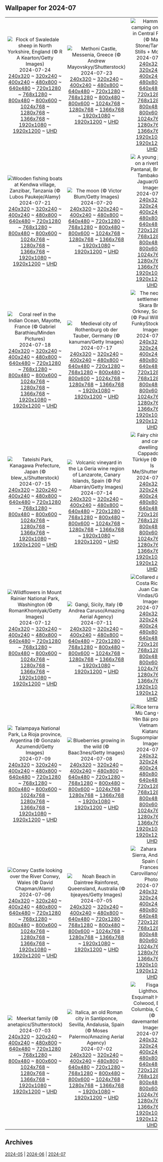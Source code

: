 ## Wallpaper for 2024-07
|      |      |      |
| :----: | :----: | :----: |
|![Flock of Swaledale sheep in North Yorkshire, England (© R A Kearton/Getty Images)](https://www.bing.com/th?id=OHR.SheepCousins_ROW2935792160_320x240.jpg)<br />2024-07-24<br />[240x320](https://www.bing.com/th?id=OHR.SheepCousins_ROW2935792160_240x320.jpg) ~ [320x240](https://www.bing.com/th?id=OHR.SheepCousins_ROW2935792160_320x240.jpg) ~ [400x240](https://www.bing.com/th?id=OHR.SheepCousins_ROW2935792160_400x240.jpg) ~ [480x800](https://www.bing.com/th?id=OHR.SheepCousins_ROW2935792160_480x800.jpg) ~ [640x480](https://www.bing.com/th?id=OHR.SheepCousins_ROW2935792160_640x480.jpg) ~ [720x1280](https://www.bing.com/th?id=OHR.SheepCousins_ROW2935792160_720x1280.jpg) ~ [768x1280](https://www.bing.com/th?id=OHR.SheepCousins_ROW2935792160_768x1280.jpg) ~ [800x480](https://www.bing.com/th?id=OHR.SheepCousins_ROW2935792160_800x480.jpg) ~ [800x600](https://www.bing.com/th?id=OHR.SheepCousins_ROW2935792160_800x600.jpg) ~ [1024x768](https://www.bing.com/th?id=OHR.SheepCousins_ROW2935792160_1024x768.jpg) ~ [1280x768](https://www.bing.com/th?id=OHR.SheepCousins_ROW2935792160_1280x768.jpg) ~ [1366x768](https://www.bing.com/th?id=OHR.SheepCousins_ROW2935792160_1366x768.jpg) ~ [1920x1080](https://www.bing.com/th?id=OHR.SheepCousins_ROW2935792160_1920x1080.jpg) ~ [1920x1200](https://www.bing.com/th?id=OHR.SheepCousins_ROW2935792160_1920x1200.jpg) ~ [UHD](https://www.bing.com/th?id=OHR.SheepCousins_ROW2935792160_UHD.jpg)|![Methoni Castle, Messenia, Greece (© Andrew Mayovskyy/Shutterstock)](https://www.bing.com/th?id=OHR.MethoniCastle_ROW3409472683_320x240.jpg)<br />2024-07-23<br />[240x320](https://www.bing.com/th?id=OHR.MethoniCastle_ROW3409472683_240x320.jpg) ~ [320x240](https://www.bing.com/th?id=OHR.MethoniCastle_ROW3409472683_320x240.jpg) ~ [400x240](https://www.bing.com/th?id=OHR.MethoniCastle_ROW3409472683_400x240.jpg) ~ [480x800](https://www.bing.com/th?id=OHR.MethoniCastle_ROW3409472683_480x800.jpg) ~ [640x480](https://www.bing.com/th?id=OHR.MethoniCastle_ROW3409472683_640x480.jpg) ~ [720x1280](https://www.bing.com/th?id=OHR.MethoniCastle_ROW3409472683_720x1280.jpg) ~ [768x1280](https://www.bing.com/th?id=OHR.MethoniCastle_ROW3409472683_768x1280.jpg) ~ [800x480](https://www.bing.com/th?id=OHR.MethoniCastle_ROW3409472683_800x480.jpg) ~ [800x600](https://www.bing.com/th?id=OHR.MethoniCastle_ROW3409472683_800x600.jpg) ~ [1024x768](https://www.bing.com/th?id=OHR.MethoniCastle_ROW3409472683_1024x768.jpg) ~ [1280x768](https://www.bing.com/th?id=OHR.MethoniCastle_ROW3409472683_1280x768.jpg) ~ [1366x768](https://www.bing.com/th?id=OHR.MethoniCastle_ROW3409472683_1366x768.jpg) ~ [1920x1080](https://www.bing.com/th?id=OHR.MethoniCastle_ROW3409472683_1920x1080.jpg) ~ [1920x1200](https://www.bing.com/th?id=OHR.MethoniCastle_ROW3409472683_1920x1200.jpg) ~ [UHD](https://www.bing.com/th?id=OHR.MethoniCastle_ROW3409472683_UHD.jpg)|![Hammock camping on a lake in Central Florida (© Mac Stone/Tandem Stills + Motion)](https://www.bing.com/th?id=OHR.HammockCamping_ROW2610450253_320x240.jpg)<br />2024-07-22<br />[240x320](https://www.bing.com/th?id=OHR.HammockCamping_ROW2610450253_240x320.jpg) ~ [320x240](https://www.bing.com/th?id=OHR.HammockCamping_ROW2610450253_320x240.jpg) ~ [400x240](https://www.bing.com/th?id=OHR.HammockCamping_ROW2610450253_400x240.jpg) ~ [480x800](https://www.bing.com/th?id=OHR.HammockCamping_ROW2610450253_480x800.jpg) ~ [640x480](https://www.bing.com/th?id=OHR.HammockCamping_ROW2610450253_640x480.jpg) ~ [720x1280](https://www.bing.com/th?id=OHR.HammockCamping_ROW2610450253_720x1280.jpg) ~ [768x1280](https://www.bing.com/th?id=OHR.HammockCamping_ROW2610450253_768x1280.jpg) ~ [800x480](https://www.bing.com/th?id=OHR.HammockCamping_ROW2610450253_800x480.jpg) ~ [800x600](https://www.bing.com/th?id=OHR.HammockCamping_ROW2610450253_800x600.jpg) ~ [1024x768](https://www.bing.com/th?id=OHR.HammockCamping_ROW2610450253_1024x768.jpg) ~ [1280x768](https://www.bing.com/th?id=OHR.HammockCamping_ROW2610450253_1280x768.jpg) ~ [1366x768](https://www.bing.com/th?id=OHR.HammockCamping_ROW2610450253_1366x768.jpg) ~ [1920x1080](https://www.bing.com/th?id=OHR.HammockCamping_ROW2610450253_1920x1080.jpg) ~ [1920x1200](https://www.bing.com/th?id=OHR.HammockCamping_ROW2610450253_1920x1200.jpg) ~ [UHD](https://www.bing.com/th?id=OHR.HammockCamping_ROW2610450253_UHD.jpg)|
|![Wooden fishing boats at Kendwa village, Zanzibar, Tanzania (© Lubos Paukeje/Alamy)](https://www.bing.com/th?id=OHR.ZanzibarBoats_ROW2485544211_320x240.jpg)<br />2024-07-21<br />[240x320](https://www.bing.com/th?id=OHR.ZanzibarBoats_ROW2485544211_240x320.jpg) ~ [320x240](https://www.bing.com/th?id=OHR.ZanzibarBoats_ROW2485544211_320x240.jpg) ~ [400x240](https://www.bing.com/th?id=OHR.ZanzibarBoats_ROW2485544211_400x240.jpg) ~ [480x800](https://www.bing.com/th?id=OHR.ZanzibarBoats_ROW2485544211_480x800.jpg) ~ [640x480](https://www.bing.com/th?id=OHR.ZanzibarBoats_ROW2485544211_640x480.jpg) ~ [720x1280](https://www.bing.com/th?id=OHR.ZanzibarBoats_ROW2485544211_720x1280.jpg) ~ [768x1280](https://www.bing.com/th?id=OHR.ZanzibarBoats_ROW2485544211_768x1280.jpg) ~ [800x480](https://www.bing.com/th?id=OHR.ZanzibarBoats_ROW2485544211_800x480.jpg) ~ [800x600](https://www.bing.com/th?id=OHR.ZanzibarBoats_ROW2485544211_800x600.jpg) ~ [1024x768](https://www.bing.com/th?id=OHR.ZanzibarBoats_ROW2485544211_1024x768.jpg) ~ [1280x768](https://www.bing.com/th?id=OHR.ZanzibarBoats_ROW2485544211_1280x768.jpg) ~ [1366x768](https://www.bing.com/th?id=OHR.ZanzibarBoats_ROW2485544211_1366x768.jpg) ~ [1920x1080](https://www.bing.com/th?id=OHR.ZanzibarBoats_ROW2485544211_1920x1080.jpg) ~ [1920x1200](https://www.bing.com/th?id=OHR.ZanzibarBoats_ROW2485544211_1920x1200.jpg) ~ [UHD](https://www.bing.com/th?id=OHR.ZanzibarBoats_ROW2485544211_UHD.jpg)|![The moon (© Victor Blum/Getty Images)](https://www.bing.com/th?id=OHR.MineralMoon_ROW8248353552_320x240.jpg)<br />2024-07-20<br />[240x320](https://www.bing.com/th?id=OHR.MineralMoon_ROW8248353552_240x320.jpg) ~ [320x240](https://www.bing.com/th?id=OHR.MineralMoon_ROW8248353552_320x240.jpg) ~ [400x240](https://www.bing.com/th?id=OHR.MineralMoon_ROW8248353552_400x240.jpg) ~ [480x800](https://www.bing.com/th?id=OHR.MineralMoon_ROW8248353552_480x800.jpg) ~ [640x480](https://www.bing.com/th?id=OHR.MineralMoon_ROW8248353552_640x480.jpg) ~ [720x1280](https://www.bing.com/th?id=OHR.MineralMoon_ROW8248353552_720x1280.jpg) ~ [768x1280](https://www.bing.com/th?id=OHR.MineralMoon_ROW8248353552_768x1280.jpg) ~ [800x480](https://www.bing.com/th?id=OHR.MineralMoon_ROW8248353552_800x480.jpg) ~ [800x600](https://www.bing.com/th?id=OHR.MineralMoon_ROW8248353552_800x600.jpg) ~ [1024x768](https://www.bing.com/th?id=OHR.MineralMoon_ROW8248353552_1024x768.jpg) ~ [1280x768](https://www.bing.com/th?id=OHR.MineralMoon_ROW8248353552_1280x768.jpg) ~ [1366x768](https://www.bing.com/th?id=OHR.MineralMoon_ROW8248353552_1366x768.jpg) ~ [1920x1080](https://www.bing.com/th?id=OHR.MineralMoon_ROW8248353552_1920x1080.jpg) ~ [1920x1200](https://www.bing.com/th?id=OHR.MineralMoon_ROW8248353552_1920x1200.jpg) ~ [UHD](https://www.bing.com/th?id=OHR.MineralMoon_ROW8248353552_UHD.jpg)|![A young jaguar on a riverbank, Pantanal, Brazil (© Tambako the Jaguar/Getty Images)](https://www.bing.com/th?id=OHR.YoungJaguar_ROW2132600858_320x240.jpg)<br />2024-07-19<br />[240x320](https://www.bing.com/th?id=OHR.YoungJaguar_ROW2132600858_240x320.jpg) ~ [320x240](https://www.bing.com/th?id=OHR.YoungJaguar_ROW2132600858_320x240.jpg) ~ [400x240](https://www.bing.com/th?id=OHR.YoungJaguar_ROW2132600858_400x240.jpg) ~ [480x800](https://www.bing.com/th?id=OHR.YoungJaguar_ROW2132600858_480x800.jpg) ~ [640x480](https://www.bing.com/th?id=OHR.YoungJaguar_ROW2132600858_640x480.jpg) ~ [720x1280](https://www.bing.com/th?id=OHR.YoungJaguar_ROW2132600858_720x1280.jpg) ~ [768x1280](https://www.bing.com/th?id=OHR.YoungJaguar_ROW2132600858_768x1280.jpg) ~ [800x480](https://www.bing.com/th?id=OHR.YoungJaguar_ROW2132600858_800x480.jpg) ~ [800x600](https://www.bing.com/th?id=OHR.YoungJaguar_ROW2132600858_800x600.jpg) ~ [1024x768](https://www.bing.com/th?id=OHR.YoungJaguar_ROW2132600858_1024x768.jpg) ~ [1280x768](https://www.bing.com/th?id=OHR.YoungJaguar_ROW2132600858_1280x768.jpg) ~ [1366x768](https://www.bing.com/th?id=OHR.YoungJaguar_ROW2132600858_1366x768.jpg) ~ [1920x1080](https://www.bing.com/th?id=OHR.YoungJaguar_ROW2132600858_1920x1080.jpg) ~ [1920x1200](https://www.bing.com/th?id=OHR.YoungJaguar_ROW2132600858_1920x1200.jpg) ~ [UHD](https://www.bing.com/th?id=OHR.YoungJaguar_ROW2132600858_UHD.jpg)|
|![Coral reef in the Indian Ocean, Mayotte, France (© Gabriel Barathieu/Minden Pictures)](https://www.bing.com/th?id=OHR.MayotteCoral_ROW1921648079_320x240.jpg)<br />2024-07-18<br />[240x320](https://www.bing.com/th?id=OHR.MayotteCoral_ROW1921648079_240x320.jpg) ~ [320x240](https://www.bing.com/th?id=OHR.MayotteCoral_ROW1921648079_320x240.jpg) ~ [400x240](https://www.bing.com/th?id=OHR.MayotteCoral_ROW1921648079_400x240.jpg) ~ [480x800](https://www.bing.com/th?id=OHR.MayotteCoral_ROW1921648079_480x800.jpg) ~ [640x480](https://www.bing.com/th?id=OHR.MayotteCoral_ROW1921648079_640x480.jpg) ~ [720x1280](https://www.bing.com/th?id=OHR.MayotteCoral_ROW1921648079_720x1280.jpg) ~ [768x1280](https://www.bing.com/th?id=OHR.MayotteCoral_ROW1921648079_768x1280.jpg) ~ [800x480](https://www.bing.com/th?id=OHR.MayotteCoral_ROW1921648079_800x480.jpg) ~ [800x600](https://www.bing.com/th?id=OHR.MayotteCoral_ROW1921648079_800x600.jpg) ~ [1024x768](https://www.bing.com/th?id=OHR.MayotteCoral_ROW1921648079_1024x768.jpg) ~ [1280x768](https://www.bing.com/th?id=OHR.MayotteCoral_ROW1921648079_1280x768.jpg) ~ [1366x768](https://www.bing.com/th?id=OHR.MayotteCoral_ROW1921648079_1366x768.jpg) ~ [1920x1080](https://www.bing.com/th?id=OHR.MayotteCoral_ROW1921648079_1920x1080.jpg) ~ [1920x1200](https://www.bing.com/th?id=OHR.MayotteCoral_ROW1921648079_1920x1200.jpg) ~ [UHD](https://www.bing.com/th?id=OHR.MayotteCoral_ROW1921648079_UHD.jpg)|![Medieval city of Rothenburg ob der Tauber, Germany (© kanuman/Getty Images)](https://www.bing.com/th?id=OHR.MedievalRothenburg_ROW1805208348_320x240.jpg)<br />2024-07-17<br />[240x320](https://www.bing.com/th?id=OHR.MedievalRothenburg_ROW1805208348_240x320.jpg) ~ [320x240](https://www.bing.com/th?id=OHR.MedievalRothenburg_ROW1805208348_320x240.jpg) ~ [400x240](https://www.bing.com/th?id=OHR.MedievalRothenburg_ROW1805208348_400x240.jpg) ~ [480x800](https://www.bing.com/th?id=OHR.MedievalRothenburg_ROW1805208348_480x800.jpg) ~ [640x480](https://www.bing.com/th?id=OHR.MedievalRothenburg_ROW1805208348_640x480.jpg) ~ [720x1280](https://www.bing.com/th?id=OHR.MedievalRothenburg_ROW1805208348_720x1280.jpg) ~ [768x1280](https://www.bing.com/th?id=OHR.MedievalRothenburg_ROW1805208348_768x1280.jpg) ~ [800x480](https://www.bing.com/th?id=OHR.MedievalRothenburg_ROW1805208348_800x480.jpg) ~ [800x600](https://www.bing.com/th?id=OHR.MedievalRothenburg_ROW1805208348_800x600.jpg) ~ [1024x768](https://www.bing.com/th?id=OHR.MedievalRothenburg_ROW1805208348_1024x768.jpg) ~ [1280x768](https://www.bing.com/th?id=OHR.MedievalRothenburg_ROW1805208348_1280x768.jpg) ~ [1366x768](https://www.bing.com/th?id=OHR.MedievalRothenburg_ROW1805208348_1366x768.jpg) ~ [1920x1080](https://www.bing.com/th?id=OHR.MedievalRothenburg_ROW1805208348_1920x1080.jpg) ~ [1920x1200](https://www.bing.com/th?id=OHR.MedievalRothenburg_ROW1805208348_1920x1200.jpg) ~ [UHD](https://www.bing.com/th?id=OHR.MedievalRothenburg_ROW1805208348_UHD.jpg)|![The neolithic settlement of Skara Brae, Orkney, Scotland (© Paul Williams - FunkyStock/Getty Images)](https://www.bing.com/th?id=OHR.AncientOrkney_ROW1650150678_320x240.jpg)<br />2024-07-16<br />[240x320](https://www.bing.com/th?id=OHR.AncientOrkney_ROW1650150678_240x320.jpg) ~ [320x240](https://www.bing.com/th?id=OHR.AncientOrkney_ROW1650150678_320x240.jpg) ~ [400x240](https://www.bing.com/th?id=OHR.AncientOrkney_ROW1650150678_400x240.jpg) ~ [480x800](https://www.bing.com/th?id=OHR.AncientOrkney_ROW1650150678_480x800.jpg) ~ [640x480](https://www.bing.com/th?id=OHR.AncientOrkney_ROW1650150678_640x480.jpg) ~ [720x1280](https://www.bing.com/th?id=OHR.AncientOrkney_ROW1650150678_720x1280.jpg) ~ [768x1280](https://www.bing.com/th?id=OHR.AncientOrkney_ROW1650150678_768x1280.jpg) ~ [800x480](https://www.bing.com/th?id=OHR.AncientOrkney_ROW1650150678_800x480.jpg) ~ [800x600](https://www.bing.com/th?id=OHR.AncientOrkney_ROW1650150678_800x600.jpg) ~ [1024x768](https://www.bing.com/th?id=OHR.AncientOrkney_ROW1650150678_1024x768.jpg) ~ [1280x768](https://www.bing.com/th?id=OHR.AncientOrkney_ROW1650150678_1280x768.jpg) ~ [1366x768](https://www.bing.com/th?id=OHR.AncientOrkney_ROW1650150678_1366x768.jpg) ~ [1920x1080](https://www.bing.com/th?id=OHR.AncientOrkney_ROW1650150678_1920x1080.jpg) ~ [1920x1200](https://www.bing.com/th?id=OHR.AncientOrkney_ROW1650150678_1920x1200.jpg) ~ [UHD](https://www.bing.com/th?id=OHR.AncientOrkney_ROW1650150678_UHD.jpg)|
|![Tateishi Park, Kanagawa Prefecture, Japan (© blew_s/Shutterstock)](https://www.bing.com/th?id=OHR.TateishiPark_ROW1515207137_320x240.jpg)<br />2024-07-15<br />[240x320](https://www.bing.com/th?id=OHR.TateishiPark_ROW1515207137_240x320.jpg) ~ [320x240](https://www.bing.com/th?id=OHR.TateishiPark_ROW1515207137_320x240.jpg) ~ [400x240](https://www.bing.com/th?id=OHR.TateishiPark_ROW1515207137_400x240.jpg) ~ [480x800](https://www.bing.com/th?id=OHR.TateishiPark_ROW1515207137_480x800.jpg) ~ [640x480](https://www.bing.com/th?id=OHR.TateishiPark_ROW1515207137_640x480.jpg) ~ [720x1280](https://www.bing.com/th?id=OHR.TateishiPark_ROW1515207137_720x1280.jpg) ~ [768x1280](https://www.bing.com/th?id=OHR.TateishiPark_ROW1515207137_768x1280.jpg) ~ [800x480](https://www.bing.com/th?id=OHR.TateishiPark_ROW1515207137_800x480.jpg) ~ [800x600](https://www.bing.com/th?id=OHR.TateishiPark_ROW1515207137_800x600.jpg) ~ [1024x768](https://www.bing.com/th?id=OHR.TateishiPark_ROW1515207137_1024x768.jpg) ~ [1280x768](https://www.bing.com/th?id=OHR.TateishiPark_ROW1515207137_1280x768.jpg) ~ [1366x768](https://www.bing.com/th?id=OHR.TateishiPark_ROW1515207137_1366x768.jpg) ~ [1920x1080](https://www.bing.com/th?id=OHR.TateishiPark_ROW1515207137_1920x1080.jpg) ~ [1920x1200](https://www.bing.com/th?id=OHR.TateishiPark_ROW1515207137_1920x1200.jpg) ~ [UHD](https://www.bing.com/th?id=OHR.TateishiPark_ROW1515207137_UHD.jpg)|![Volcanic vineyard in the La Geria wine region of Lanzarote, Canary Islands, Spain (© Pol Albarrán/Getty Images)](https://www.bing.com/th?id=OHR.LaGeriaLanzarote_ROW1086932756_320x240.jpg)<br />2024-07-14<br />[240x320](https://www.bing.com/th?id=OHR.LaGeriaLanzarote_ROW1086932756_240x320.jpg) ~ [320x240](https://www.bing.com/th?id=OHR.LaGeriaLanzarote_ROW1086932756_320x240.jpg) ~ [400x240](https://www.bing.com/th?id=OHR.LaGeriaLanzarote_ROW1086932756_400x240.jpg) ~ [480x800](https://www.bing.com/th?id=OHR.LaGeriaLanzarote_ROW1086932756_480x800.jpg) ~ [640x480](https://www.bing.com/th?id=OHR.LaGeriaLanzarote_ROW1086932756_640x480.jpg) ~ [720x1280](https://www.bing.com/th?id=OHR.LaGeriaLanzarote_ROW1086932756_720x1280.jpg) ~ [768x1280](https://www.bing.com/th?id=OHR.LaGeriaLanzarote_ROW1086932756_768x1280.jpg) ~ [800x480](https://www.bing.com/th?id=OHR.LaGeriaLanzarote_ROW1086932756_800x480.jpg) ~ [800x600](https://www.bing.com/th?id=OHR.LaGeriaLanzarote_ROW1086932756_800x600.jpg) ~ [1024x768](https://www.bing.com/th?id=OHR.LaGeriaLanzarote_ROW1086932756_1024x768.jpg) ~ [1280x768](https://www.bing.com/th?id=OHR.LaGeriaLanzarote_ROW1086932756_1280x768.jpg) ~ [1366x768](https://www.bing.com/th?id=OHR.LaGeriaLanzarote_ROW1086932756_1366x768.jpg) ~ [1920x1080](https://www.bing.com/th?id=OHR.LaGeriaLanzarote_ROW1086932756_1920x1080.jpg) ~ [1920x1200](https://www.bing.com/th?id=OHR.LaGeriaLanzarote_ROW1086932756_1920x1200.jpg) ~ [UHD](https://www.bing.com/th?id=OHR.LaGeriaLanzarote_ROW1086932756_UHD.jpg)|![Fairy chimneys and cave dwellings in Cappadocia, Türkiye (© Storm Is Me/Shutterstock)](https://www.bing.com/th?id=OHR.CappadociaRocks_ROW0377165028_320x240.jpg)<br />2024-07-13<br />[240x320](https://www.bing.com/th?id=OHR.CappadociaRocks_ROW0377165028_240x320.jpg) ~ [320x240](https://www.bing.com/th?id=OHR.CappadociaRocks_ROW0377165028_320x240.jpg) ~ [400x240](https://www.bing.com/th?id=OHR.CappadociaRocks_ROW0377165028_400x240.jpg) ~ [480x800](https://www.bing.com/th?id=OHR.CappadociaRocks_ROW0377165028_480x800.jpg) ~ [640x480](https://www.bing.com/th?id=OHR.CappadociaRocks_ROW0377165028_640x480.jpg) ~ [720x1280](https://www.bing.com/th?id=OHR.CappadociaRocks_ROW0377165028_720x1280.jpg) ~ [768x1280](https://www.bing.com/th?id=OHR.CappadociaRocks_ROW0377165028_768x1280.jpg) ~ [800x480](https://www.bing.com/th?id=OHR.CappadociaRocks_ROW0377165028_800x480.jpg) ~ [800x600](https://www.bing.com/th?id=OHR.CappadociaRocks_ROW0377165028_800x600.jpg) ~ [1024x768](https://www.bing.com/th?id=OHR.CappadociaRocks_ROW0377165028_1024x768.jpg) ~ [1280x768](https://www.bing.com/th?id=OHR.CappadociaRocks_ROW0377165028_1280x768.jpg) ~ [1366x768](https://www.bing.com/th?id=OHR.CappadociaRocks_ROW0377165028_1366x768.jpg) ~ [1920x1080](https://www.bing.com/th?id=OHR.CappadociaRocks_ROW0377165028_1920x1080.jpg) ~ [1920x1200](https://www.bing.com/th?id=OHR.CappadociaRocks_ROW0377165028_1920x1200.jpg) ~ [UHD](https://www.bing.com/th?id=OHR.CappadociaRocks_ROW0377165028_UHD.jpg)|
|![Wildflowers in Mount Rainier National Park, Washington (© RomanKhomlyak/Getty Images)](https://www.bing.com/th?id=OHR.RainierWildflowers_ROW0723868110_320x240.jpg)<br />2024-07-12<br />[240x320](https://www.bing.com/th?id=OHR.RainierWildflowers_ROW0723868110_240x320.jpg) ~ [320x240](https://www.bing.com/th?id=OHR.RainierWildflowers_ROW0723868110_320x240.jpg) ~ [400x240](https://www.bing.com/th?id=OHR.RainierWildflowers_ROW0723868110_400x240.jpg) ~ [480x800](https://www.bing.com/th?id=OHR.RainierWildflowers_ROW0723868110_480x800.jpg) ~ [640x480](https://www.bing.com/th?id=OHR.RainierWildflowers_ROW0723868110_640x480.jpg) ~ [720x1280](https://www.bing.com/th?id=OHR.RainierWildflowers_ROW0723868110_720x1280.jpg) ~ [768x1280](https://www.bing.com/th?id=OHR.RainierWildflowers_ROW0723868110_768x1280.jpg) ~ [800x480](https://www.bing.com/th?id=OHR.RainierWildflowers_ROW0723868110_800x480.jpg) ~ [800x600](https://www.bing.com/th?id=OHR.RainierWildflowers_ROW0723868110_800x600.jpg) ~ [1024x768](https://www.bing.com/th?id=OHR.RainierWildflowers_ROW0723868110_1024x768.jpg) ~ [1280x768](https://www.bing.com/th?id=OHR.RainierWildflowers_ROW0723868110_1280x768.jpg) ~ [1366x768](https://www.bing.com/th?id=OHR.RainierWildflowers_ROW0723868110_1366x768.jpg) ~ [1920x1080](https://www.bing.com/th?id=OHR.RainierWildflowers_ROW0723868110_1920x1080.jpg) ~ [1920x1200](https://www.bing.com/th?id=OHR.RainierWildflowers_ROW0723868110_1920x1200.jpg) ~ [UHD](https://www.bing.com/th?id=OHR.RainierWildflowers_ROW0723868110_UHD.jpg)|![Gangi, Sicily, Italy (© Andrea Caruso/Amazing Aerial Agency)](https://www.bing.com/th?id=OHR.GangiSicily_ROW7478638789_320x240.jpg)<br />2024-07-11<br />[240x320](https://www.bing.com/th?id=OHR.GangiSicily_ROW7478638789_240x320.jpg) ~ [320x240](https://www.bing.com/th?id=OHR.GangiSicily_ROW7478638789_320x240.jpg) ~ [400x240](https://www.bing.com/th?id=OHR.GangiSicily_ROW7478638789_400x240.jpg) ~ [480x800](https://www.bing.com/th?id=OHR.GangiSicily_ROW7478638789_480x800.jpg) ~ [640x480](https://www.bing.com/th?id=OHR.GangiSicily_ROW7478638789_640x480.jpg) ~ [720x1280](https://www.bing.com/th?id=OHR.GangiSicily_ROW7478638789_720x1280.jpg) ~ [768x1280](https://www.bing.com/th?id=OHR.GangiSicily_ROW7478638789_768x1280.jpg) ~ [800x480](https://www.bing.com/th?id=OHR.GangiSicily_ROW7478638789_800x480.jpg) ~ [800x600](https://www.bing.com/th?id=OHR.GangiSicily_ROW7478638789_800x600.jpg) ~ [1024x768](https://www.bing.com/th?id=OHR.GangiSicily_ROW7478638789_1024x768.jpg) ~ [1280x768](https://www.bing.com/th?id=OHR.GangiSicily_ROW7478638789_1280x768.jpg) ~ [1366x768](https://www.bing.com/th?id=OHR.GangiSicily_ROW7478638789_1366x768.jpg) ~ [1920x1080](https://www.bing.com/th?id=OHR.GangiSicily_ROW7478638789_1920x1080.jpg) ~ [1920x1200](https://www.bing.com/th?id=OHR.GangiSicily_ROW7478638789_1920x1200.jpg) ~ [UHD](https://www.bing.com/th?id=OHR.GangiSicily_ROW7478638789_UHD.jpg)|![Collared aracari, Costa Rica (© Juan Carlos Vindas/Getty Images)](https://www.bing.com/th?id=OHR.CollaredAracari_ROW7138336120_320x240.jpg)<br />2024-07-10<br />[240x320](https://www.bing.com/th?id=OHR.CollaredAracari_ROW7138336120_240x320.jpg) ~ [320x240](https://www.bing.com/th?id=OHR.CollaredAracari_ROW7138336120_320x240.jpg) ~ [400x240](https://www.bing.com/th?id=OHR.CollaredAracari_ROW7138336120_400x240.jpg) ~ [480x800](https://www.bing.com/th?id=OHR.CollaredAracari_ROW7138336120_480x800.jpg) ~ [640x480](https://www.bing.com/th?id=OHR.CollaredAracari_ROW7138336120_640x480.jpg) ~ [720x1280](https://www.bing.com/th?id=OHR.CollaredAracari_ROW7138336120_720x1280.jpg) ~ [768x1280](https://www.bing.com/th?id=OHR.CollaredAracari_ROW7138336120_768x1280.jpg) ~ [800x480](https://www.bing.com/th?id=OHR.CollaredAracari_ROW7138336120_800x480.jpg) ~ [800x600](https://www.bing.com/th?id=OHR.CollaredAracari_ROW7138336120_800x600.jpg) ~ [1024x768](https://www.bing.com/th?id=OHR.CollaredAracari_ROW7138336120_1024x768.jpg) ~ [1280x768](https://www.bing.com/th?id=OHR.CollaredAracari_ROW7138336120_1280x768.jpg) ~ [1366x768](https://www.bing.com/th?id=OHR.CollaredAracari_ROW7138336120_1366x768.jpg) ~ [1920x1080](https://www.bing.com/th?id=OHR.CollaredAracari_ROW7138336120_1920x1080.jpg) ~ [1920x1200](https://www.bing.com/th?id=OHR.CollaredAracari_ROW7138336120_1920x1200.jpg) ~ [UHD](https://www.bing.com/th?id=OHR.CollaredAracari_ROW7138336120_UHD.jpg)|
|![Talampaya National Park, La Rioja province, Argentina (© Gonzalo Azumendi/Getty Images)](https://www.bing.com/th?id=OHR.TalampayaNP_ROW6737136981_320x240.jpg)<br />2024-07-09<br />[240x320](https://www.bing.com/th?id=OHR.TalampayaNP_ROW6737136981_240x320.jpg) ~ [320x240](https://www.bing.com/th?id=OHR.TalampayaNP_ROW6737136981_320x240.jpg) ~ [400x240](https://www.bing.com/th?id=OHR.TalampayaNP_ROW6737136981_400x240.jpg) ~ [480x800](https://www.bing.com/th?id=OHR.TalampayaNP_ROW6737136981_480x800.jpg) ~ [640x480](https://www.bing.com/th?id=OHR.TalampayaNP_ROW6737136981_640x480.jpg) ~ [720x1280](https://www.bing.com/th?id=OHR.TalampayaNP_ROW6737136981_720x1280.jpg) ~ [768x1280](https://www.bing.com/th?id=OHR.TalampayaNP_ROW6737136981_768x1280.jpg) ~ [800x480](https://www.bing.com/th?id=OHR.TalampayaNP_ROW6737136981_800x480.jpg) ~ [800x600](https://www.bing.com/th?id=OHR.TalampayaNP_ROW6737136981_800x600.jpg) ~ [1024x768](https://www.bing.com/th?id=OHR.TalampayaNP_ROW6737136981_1024x768.jpg) ~ [1280x768](https://www.bing.com/th?id=OHR.TalampayaNP_ROW6737136981_1280x768.jpg) ~ [1366x768](https://www.bing.com/th?id=OHR.TalampayaNP_ROW6737136981_1366x768.jpg) ~ [1920x1080](https://www.bing.com/th?id=OHR.TalampayaNP_ROW6737136981_1920x1080.jpg) ~ [1920x1200](https://www.bing.com/th?id=OHR.TalampayaNP_ROW6737136981_1920x1200.jpg) ~ [UHD](https://www.bing.com/th?id=OHR.TalampayaNP_ROW6737136981_UHD.jpg)|![Blueberries growing in the wild (© Baac3nes/Getty Images)](https://www.bing.com/th?id=OHR.NorwayBlueberries_ROW6499030232_320x240.jpg)<br />2024-07-08<br />[240x320](https://www.bing.com/th?id=OHR.NorwayBlueberries_ROW6499030232_240x320.jpg) ~ [320x240](https://www.bing.com/th?id=OHR.NorwayBlueberries_ROW6499030232_320x240.jpg) ~ [400x240](https://www.bing.com/th?id=OHR.NorwayBlueberries_ROW6499030232_400x240.jpg) ~ [480x800](https://www.bing.com/th?id=OHR.NorwayBlueberries_ROW6499030232_480x800.jpg) ~ [640x480](https://www.bing.com/th?id=OHR.NorwayBlueberries_ROW6499030232_640x480.jpg) ~ [720x1280](https://www.bing.com/th?id=OHR.NorwayBlueberries_ROW6499030232_720x1280.jpg) ~ [768x1280](https://www.bing.com/th?id=OHR.NorwayBlueberries_ROW6499030232_768x1280.jpg) ~ [800x480](https://www.bing.com/th?id=OHR.NorwayBlueberries_ROW6499030232_800x480.jpg) ~ [800x600](https://www.bing.com/th?id=OHR.NorwayBlueberries_ROW6499030232_800x600.jpg) ~ [1024x768](https://www.bing.com/th?id=OHR.NorwayBlueberries_ROW6499030232_1024x768.jpg) ~ [1280x768](https://www.bing.com/th?id=OHR.NorwayBlueberries_ROW6499030232_1280x768.jpg) ~ [1366x768](https://www.bing.com/th?id=OHR.NorwayBlueberries_ROW6499030232_1366x768.jpg) ~ [1920x1080](https://www.bing.com/th?id=OHR.NorwayBlueberries_ROW6499030232_1920x1080.jpg) ~ [1920x1200](https://www.bing.com/th?id=OHR.NorwayBlueberries_ROW6499030232_1920x1200.jpg) ~ [UHD](https://www.bing.com/th?id=OHR.NorwayBlueberries_ROW6499030232_UHD.jpg)|![Rice terraces of Mù Cang Chải, Yên Bái province, Vietnam (© Kiatanan Sugsompian/Getty Images)](https://www.bing.com/th?id=OHR.YenBaiTerraces_ROW6260255257_320x240.jpg)<br />2024-07-07<br />[240x320](https://www.bing.com/th?id=OHR.YenBaiTerraces_ROW6260255257_240x320.jpg) ~ [320x240](https://www.bing.com/th?id=OHR.YenBaiTerraces_ROW6260255257_320x240.jpg) ~ [400x240](https://www.bing.com/th?id=OHR.YenBaiTerraces_ROW6260255257_400x240.jpg) ~ [480x800](https://www.bing.com/th?id=OHR.YenBaiTerraces_ROW6260255257_480x800.jpg) ~ [640x480](https://www.bing.com/th?id=OHR.YenBaiTerraces_ROW6260255257_640x480.jpg) ~ [720x1280](https://www.bing.com/th?id=OHR.YenBaiTerraces_ROW6260255257_720x1280.jpg) ~ [768x1280](https://www.bing.com/th?id=OHR.YenBaiTerraces_ROW6260255257_768x1280.jpg) ~ [800x480](https://www.bing.com/th?id=OHR.YenBaiTerraces_ROW6260255257_800x480.jpg) ~ [800x600](https://www.bing.com/th?id=OHR.YenBaiTerraces_ROW6260255257_800x600.jpg) ~ [1024x768](https://www.bing.com/th?id=OHR.YenBaiTerraces_ROW6260255257_1024x768.jpg) ~ [1280x768](https://www.bing.com/th?id=OHR.YenBaiTerraces_ROW6260255257_1280x768.jpg) ~ [1366x768](https://www.bing.com/th?id=OHR.YenBaiTerraces_ROW6260255257_1366x768.jpg) ~ [1920x1080](https://www.bing.com/th?id=OHR.YenBaiTerraces_ROW6260255257_1920x1080.jpg) ~ [1920x1200](https://www.bing.com/th?id=OHR.YenBaiTerraces_ROW6260255257_1920x1200.jpg) ~ [UHD](https://www.bing.com/th?id=OHR.YenBaiTerraces_ROW6260255257_UHD.jpg)|
|![Conwy Castle looking over the River Conwy, Wales (© David Chapman/Alamy)](https://www.bing.com/th?id=OHR.ConwyRiver_ROW6100023169_320x240.jpg)<br />2024-07-06<br />[240x320](https://www.bing.com/th?id=OHR.ConwyRiver_ROW6100023169_240x320.jpg) ~ [320x240](https://www.bing.com/th?id=OHR.ConwyRiver_ROW6100023169_320x240.jpg) ~ [400x240](https://www.bing.com/th?id=OHR.ConwyRiver_ROW6100023169_400x240.jpg) ~ [480x800](https://www.bing.com/th?id=OHR.ConwyRiver_ROW6100023169_480x800.jpg) ~ [640x480](https://www.bing.com/th?id=OHR.ConwyRiver_ROW6100023169_640x480.jpg) ~ [720x1280](https://www.bing.com/th?id=OHR.ConwyRiver_ROW6100023169_720x1280.jpg) ~ [768x1280](https://www.bing.com/th?id=OHR.ConwyRiver_ROW6100023169_768x1280.jpg) ~ [800x480](https://www.bing.com/th?id=OHR.ConwyRiver_ROW6100023169_800x480.jpg) ~ [800x600](https://www.bing.com/th?id=OHR.ConwyRiver_ROW6100023169_800x600.jpg) ~ [1024x768](https://www.bing.com/th?id=OHR.ConwyRiver_ROW6100023169_1024x768.jpg) ~ [1280x768](https://www.bing.com/th?id=OHR.ConwyRiver_ROW6100023169_1280x768.jpg) ~ [1366x768](https://www.bing.com/th?id=OHR.ConwyRiver_ROW6100023169_1366x768.jpg) ~ [1920x1080](https://www.bing.com/th?id=OHR.ConwyRiver_ROW6100023169_1920x1080.jpg) ~ [1920x1200](https://www.bing.com/th?id=OHR.ConwyRiver_ROW6100023169_1920x1200.jpg) ~ [UHD](https://www.bing.com/th?id=OHR.ConwyRiver_ROW6100023169_UHD.jpg)|![Noah Beach in Daintree Rainforest, Queensland, Australia (© bjeayes/Getty Images)](https://www.bing.com/th?id=OHR.NoahBeach_ROW5487354351_320x240.jpg)<br />2024-07-05<br />[240x320](https://www.bing.com/th?id=OHR.NoahBeach_ROW5487354351_240x320.jpg) ~ [320x240](https://www.bing.com/th?id=OHR.NoahBeach_ROW5487354351_320x240.jpg) ~ [400x240](https://www.bing.com/th?id=OHR.NoahBeach_ROW5487354351_400x240.jpg) ~ [480x800](https://www.bing.com/th?id=OHR.NoahBeach_ROW5487354351_480x800.jpg) ~ [640x480](https://www.bing.com/th?id=OHR.NoahBeach_ROW5487354351_640x480.jpg) ~ [720x1280](https://www.bing.com/th?id=OHR.NoahBeach_ROW5487354351_720x1280.jpg) ~ [768x1280](https://www.bing.com/th?id=OHR.NoahBeach_ROW5487354351_768x1280.jpg) ~ [800x480](https://www.bing.com/th?id=OHR.NoahBeach_ROW5487354351_800x480.jpg) ~ [800x600](https://www.bing.com/th?id=OHR.NoahBeach_ROW5487354351_800x600.jpg) ~ [1024x768](https://www.bing.com/th?id=OHR.NoahBeach_ROW5487354351_1024x768.jpg) ~ [1280x768](https://www.bing.com/th?id=OHR.NoahBeach_ROW5487354351_1280x768.jpg) ~ [1366x768](https://www.bing.com/th?id=OHR.NoahBeach_ROW5487354351_1366x768.jpg) ~ [1920x1080](https://www.bing.com/th?id=OHR.NoahBeach_ROW5487354351_1920x1080.jpg) ~ [1920x1200](https://www.bing.com/th?id=OHR.NoahBeach_ROW5487354351_1920x1200.jpg) ~ [UHD](https://www.bing.com/th?id=OHR.NoahBeach_ROW5487354351_UHD.jpg)|![Zahara de la Sierra, Andalusia, Spain (© Francesco Carovillano/eStock Photo)](https://www.bing.com/th?id=OHR.ZaharaDeLaSierra_ROW5111485475_320x240.jpg)<br />2024-07-04<br />[240x320](https://www.bing.com/th?id=OHR.ZaharaDeLaSierra_ROW5111485475_240x320.jpg) ~ [320x240](https://www.bing.com/th?id=OHR.ZaharaDeLaSierra_ROW5111485475_320x240.jpg) ~ [400x240](https://www.bing.com/th?id=OHR.ZaharaDeLaSierra_ROW5111485475_400x240.jpg) ~ [480x800](https://www.bing.com/th?id=OHR.ZaharaDeLaSierra_ROW5111485475_480x800.jpg) ~ [640x480](https://www.bing.com/th?id=OHR.ZaharaDeLaSierra_ROW5111485475_640x480.jpg) ~ [720x1280](https://www.bing.com/th?id=OHR.ZaharaDeLaSierra_ROW5111485475_720x1280.jpg) ~ [768x1280](https://www.bing.com/th?id=OHR.ZaharaDeLaSierra_ROW5111485475_768x1280.jpg) ~ [800x480](https://www.bing.com/th?id=OHR.ZaharaDeLaSierra_ROW5111485475_800x480.jpg) ~ [800x600](https://www.bing.com/th?id=OHR.ZaharaDeLaSierra_ROW5111485475_800x600.jpg) ~ [1024x768](https://www.bing.com/th?id=OHR.ZaharaDeLaSierra_ROW5111485475_1024x768.jpg) ~ [1280x768](https://www.bing.com/th?id=OHR.ZaharaDeLaSierra_ROW5111485475_1280x768.jpg) ~ [1366x768](https://www.bing.com/th?id=OHR.ZaharaDeLaSierra_ROW5111485475_1366x768.jpg) ~ [1920x1080](https://www.bing.com/th?id=OHR.ZaharaDeLaSierra_ROW5111485475_1920x1080.jpg) ~ [1920x1200](https://www.bing.com/th?id=OHR.ZaharaDeLaSierra_ROW5111485475_1920x1200.jpg) ~ [UHD](https://www.bing.com/th?id=OHR.ZaharaDeLaSierra_ROW5111485475_UHD.jpg)|
|![Meerkat family (© anetapics/Shutterstock)](https://www.bing.com/th?id=OHR.MeerkatManor_ROW4817737201_320x240.jpg)<br />2024-07-03<br />[240x320](https://www.bing.com/th?id=OHR.MeerkatManor_ROW4817737201_240x320.jpg) ~ [320x240](https://www.bing.com/th?id=OHR.MeerkatManor_ROW4817737201_320x240.jpg) ~ [400x240](https://www.bing.com/th?id=OHR.MeerkatManor_ROW4817737201_400x240.jpg) ~ [480x800](https://www.bing.com/th?id=OHR.MeerkatManor_ROW4817737201_480x800.jpg) ~ [640x480](https://www.bing.com/th?id=OHR.MeerkatManor_ROW4817737201_640x480.jpg) ~ [720x1280](https://www.bing.com/th?id=OHR.MeerkatManor_ROW4817737201_720x1280.jpg) ~ [768x1280](https://www.bing.com/th?id=OHR.MeerkatManor_ROW4817737201_768x1280.jpg) ~ [800x480](https://www.bing.com/th?id=OHR.MeerkatManor_ROW4817737201_800x480.jpg) ~ [800x600](https://www.bing.com/th?id=OHR.MeerkatManor_ROW4817737201_800x600.jpg) ~ [1024x768](https://www.bing.com/th?id=OHR.MeerkatManor_ROW4817737201_1024x768.jpg) ~ [1280x768](https://www.bing.com/th?id=OHR.MeerkatManor_ROW4817737201_1280x768.jpg) ~ [1366x768](https://www.bing.com/th?id=OHR.MeerkatManor_ROW4817737201_1366x768.jpg) ~ [1920x1080](https://www.bing.com/th?id=OHR.MeerkatManor_ROW4817737201_1920x1080.jpg) ~ [1920x1200](https://www.bing.com/th?id=OHR.MeerkatManor_ROW4817737201_1920x1200.jpg) ~ [UHD](https://www.bing.com/th?id=OHR.MeerkatManor_ROW4817737201_UHD.jpg)|![Italica, an old Roman city in Santiponce, Sevilla, Andalusia, Spain (© Moses Palermo/Amazing Aerial Agency)](https://www.bing.com/th?id=OHR.ItalicaRuins_ROW4476572398_320x240.jpg)<br />2024-07-02<br />[240x320](https://www.bing.com/th?id=OHR.ItalicaRuins_ROW4476572398_240x320.jpg) ~ [320x240](https://www.bing.com/th?id=OHR.ItalicaRuins_ROW4476572398_320x240.jpg) ~ [400x240](https://www.bing.com/th?id=OHR.ItalicaRuins_ROW4476572398_400x240.jpg) ~ [480x800](https://www.bing.com/th?id=OHR.ItalicaRuins_ROW4476572398_480x800.jpg) ~ [640x480](https://www.bing.com/th?id=OHR.ItalicaRuins_ROW4476572398_640x480.jpg) ~ [720x1280](https://www.bing.com/th?id=OHR.ItalicaRuins_ROW4476572398_720x1280.jpg) ~ [768x1280](https://www.bing.com/th?id=OHR.ItalicaRuins_ROW4476572398_768x1280.jpg) ~ [800x480](https://www.bing.com/th?id=OHR.ItalicaRuins_ROW4476572398_800x480.jpg) ~ [800x600](https://www.bing.com/th?id=OHR.ItalicaRuins_ROW4476572398_800x600.jpg) ~ [1024x768](https://www.bing.com/th?id=OHR.ItalicaRuins_ROW4476572398_1024x768.jpg) ~ [1280x768](https://www.bing.com/th?id=OHR.ItalicaRuins_ROW4476572398_1280x768.jpg) ~ [1366x768](https://www.bing.com/th?id=OHR.ItalicaRuins_ROW4476572398_1366x768.jpg) ~ [1920x1080](https://www.bing.com/th?id=OHR.ItalicaRuins_ROW4476572398_1920x1080.jpg) ~ [1920x1200](https://www.bing.com/th?id=OHR.ItalicaRuins_ROW4476572398_1920x1200.jpg) ~ [UHD](https://www.bing.com/th?id=OHR.ItalicaRuins_ROW4476572398_UHD.jpg)|![Fisgard Lighthouse, Esquimalt Harbor, Colwood, British Columbia, Canada (© davemantel/Getty Images)](https://www.bing.com/th?id=OHR.FisgardLighthouse_ROW4028957094_320x240.jpg)<br />2024-07-01<br />[240x320](https://www.bing.com/th?id=OHR.FisgardLighthouse_ROW4028957094_240x320.jpg) ~ [320x240](https://www.bing.com/th?id=OHR.FisgardLighthouse_ROW4028957094_320x240.jpg) ~ [400x240](https://www.bing.com/th?id=OHR.FisgardLighthouse_ROW4028957094_400x240.jpg) ~ [480x800](https://www.bing.com/th?id=OHR.FisgardLighthouse_ROW4028957094_480x800.jpg) ~ [640x480](https://www.bing.com/th?id=OHR.FisgardLighthouse_ROW4028957094_640x480.jpg) ~ [720x1280](https://www.bing.com/th?id=OHR.FisgardLighthouse_ROW4028957094_720x1280.jpg) ~ [768x1280](https://www.bing.com/th?id=OHR.FisgardLighthouse_ROW4028957094_768x1280.jpg) ~ [800x480](https://www.bing.com/th?id=OHR.FisgardLighthouse_ROW4028957094_800x480.jpg) ~ [800x600](https://www.bing.com/th?id=OHR.FisgardLighthouse_ROW4028957094_800x600.jpg) ~ [1024x768](https://www.bing.com/th?id=OHR.FisgardLighthouse_ROW4028957094_1024x768.jpg) ~ [1280x768](https://www.bing.com/th?id=OHR.FisgardLighthouse_ROW4028957094_1280x768.jpg) ~ [1366x768](https://www.bing.com/th?id=OHR.FisgardLighthouse_ROW4028957094_1366x768.jpg) ~ [1920x1080](https://www.bing.com/th?id=OHR.FisgardLighthouse_ROW4028957094_1920x1080.jpg) ~ [1920x1200](https://www.bing.com/th?id=OHR.FisgardLighthouse_ROW4028957094_1920x1200.jpg) ~ [UHD](https://www.bing.com/th?id=OHR.FisgardLighthouse_ROW4028957094_UHD.jpg)|

## Archives
[2024-05](/archives/2024-05/) | [2024-06](/archives/2024-06/) | [2024-07](/archives/2024-07/)